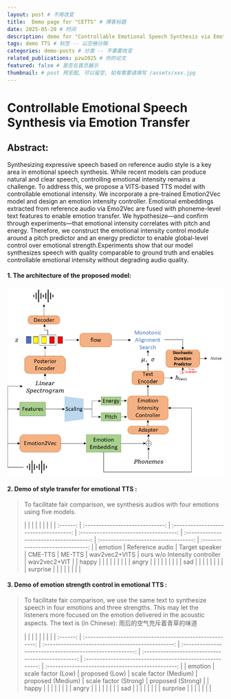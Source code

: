 ```yaml
---
layout: post # 不用改变
title:  Demo page for "CETTS" # 博客标题
date: 2025-05-20 # 时间
description: demo for "Controllable Emotional Speech Synthesis via Emotion Transfer" # 博客描述
tags: demo TTS # 标签 -- 以空格分隔
categories: demo-posts # 分类 -- 不需要改变
related_publications: pzw2025 # 你的论文
featured: false # 是否在首页展示
thumbnail: # post 预览图, 可以留空, 如有需要请填写 /assets/xxx.jpg
---
```


# Controllable Emotional Speech Synthesis via Emotion Transfer

## Abstract:

Synthesizing expressive speech based on reference audio style is a key area in emotional speech synthesis. While recent models can produce natural and clear speech, controlling emotional intensity remains a challenge. To address this, we propose a VITS-based TTS model with controllable emotional intensity. We incorporate a pre-trained Emotion2Vec model and design an emotion intensity controller. Emotional embeddings extracted from reference audio via Emo2Vec are fused with phoneme-level text features to enable emotion transfer. We hypothesize—and confirm through experiments—that emotional intensity correlates with pitch and energy. Therefore, we construct the emotional intensity control module around a pitch predictor and an energy predictor to enable global-level control over emotional strength.Experiments show that our model synthesizes speech with quality comparable to ground truth and enables controllable emotional intensity without degrading audio quality.

#### 1. The architecture of the proposed model:

![arch](../assets/CETTS/Training.jpg)

#### 2. Demo of style transfer for emotional TTS :

> To facilitate fair comparison, we synthesis audios with four emotions using five models. 
> 
> |          |                                 |                                       |                                       |                                         |                                      |                                  |
| :------: | :-----------------------------: | :-----------------------------------: | :-----------------------------------: | :-------------------------------------: | :----------------------------------: | :------------------------------: |
|  emotion |         Reference audio         |           Target speaker           |              CME-TTS              |               ME-TTS              |       wav2vec2+VITS       |      ours w/o Intensity controller      |       wav2vec2+VIT       |
|   happy   | [](../assets/CETTS/demo1/ref/01010501.wav) | [](../assets/CETTS/demo1/spk/01071000,wav) | [](../assets/CETTS/demo1/CME-TTS/happy_s1.wav) | [](../assets/CETTS/demo1/ME-TTS/Happy.wav) | [](../assets/CETTS/demo1/wav2vec+vits/2.wav) | [](../assets/CETTS/demo1/emo2vec+vits/2.wav) | [](../assets/CETTS/demo1/ours/2.wav) |
|   angry   | [](../assets/CETTS/demo1/ref/02020500.wav) | [](../assets/CETTS/demo1/spk/02071000,wav) | [](../assets/CETTS/demo1/CME-TTS/angry_s2.wav) | [](../assets/CETTS/demo1/ME-TTS/Angry.wav) | [](../assets/CETTS/demo1/wav2vec+vits/1.wav) | [](../assets/CETTS/demo1/emo2vec+vits/1.wav) | [](../assets/CETTS/demo1/ours/1.wav) |
|    sad    | [](../assets/CETTS/demo1/ref/03030500.wav) | [](../assets/CETTS/demo1/spk/03071000,wav) | [](../assets/CETTS/demo1/CME-TTS/sad_s4.wav) | [](../assets/CETTS/demo1/ME-TTS/Sad.wav) | [](../assets/CETTS/demo1/wav2vec+vits/4.wav) | [](../assets/CETTS/demo1/emo2vec+vits/4.wav) | [](../assets/CETTS/demo1/ours/4.wav) |
|  surprise | [](../assets/CETTS/demo1/ref/04060500.wav) | [](../assets/CETTS/demo1/spk/04071000,wav) | [](../assets/CETTS/demo1/CME-TTS/surprise_s3.wav) | [](../assets/CETTS/demo1/ME-TTS/Surprise.wav) | [](../assets/CETTS/demo1/wav2vec+vits/3.wav) | [](../assets/CETTS/demo1/emo2vec+vits/3.wav) | [](../assets/CETTS/demo1/ours/3.wav) |

> 
> 

#### 3. Demo of emotion strength control in emotional TTS :

> To facilitate fair comparison, we use the same text to synthesize speech in four emotions and three strengths. This may let the listeners more focused on the emotion delivered in the acoustic aspects. The text is (in Chinese): 雨后的空气充斥着青草的味道
> 
> |          |                                                          |                                                   |                                                          |                                                   |                                                          |                                                   |
| :------: | :------------------------------------------------------: | :-----------------------------------------------: | :------------------------------------------------------: | :-----------------------------------------------: | :------------------------------------------------------: | :-----------------------------------------------: |
|  emotion |                     scale factor (Low)                    |                   proposed (Low)                  |                   scale factor (Medium)                   |                 proposed (Medium)                 |                   scale factor (Strong)                   |                 proposed (Strong)                 |
|   happy   | [](../assets/CETTS/demo2/wav2vec_intensity_demo/happy/0.5.wav) | [](../assets/CETTS/demo2/final_intensity_demo/happy/0.1/ber_vits_2.wav) | [](../assets/CETTS/demo2/wav2vec_intensity_demo/happy/1.wav) | [](../assets/CETTS/demo2/final_intensity_demo/happy/1.0/ber_vits_2.wav) | [](../assets/CETTS/demo2/wav2vec_intensity_demo/happy/1.5.wav) | [](../assets/CETTS/demo2/final_intensity_demo/happy/3.0/ber_vits_2.wav) |
|   angry   |   [](../assets/CETTS/demo2/wav2vec_intensity_demo/angry/0.5.wav)  | [](../assets/CETTS/demo2/final_intensity_demo/angry/0.1/ber_vits_2.wav) |   [](../assets/CETTS/demo2/wav2vec_intensity_demo/angry/1.wav)  | [](../assets/CETTS/demo2/final_intensity_demo/angry/1.0/ber_vits_2.wav) |   [](../assets/CETTS/demo2/wav2vec_intensity_demo/angry/1.5.wav)  | [](../assets/CETTS/demo2/final_intensity_demo/angry/3.0/ber_vits_2.wav) |
|    sad    |    [](../assets/CETTS/demo2/wav2vec_intensity_demo/sad/0.5.wav)   | [](../assets/CETTS/demo2/final_intensity_demo/sad/0.1/ber_vits_2.wav) |    [](../assets/CETTS/demo2/wav2vec_intensity_demo/sad/1.wav)   | [](../assets/CETTS/demo2/final_intensity_demo/sad/1.0/ber_vits_2.wav) |    [](../assets/CETTS/demo2/wav2vec_intensity_demo/sad/1.5.wav)   | [](../assets/CETTS/demo2/final_intensity_demo/sad/3.0/ber_vits_2.wav) |
|  surprise |   [](../assets/CETTS/demo2/wav2vec_intensity_demo/surprise/0.5.wav)  | [](../assets/CETTS/demo2/final_intensity_demo/surprise/0.1/ber_vits_2.wav) |   [](../assets/CETTS/demo2/wav2vec_intensity_demo/surprise/1.wav)  | [](../assets/CETTS/demo2/final_intensity_demo/surprise/1.0/ber_vits_2.wav) |   [](../assets/CETTS/demo2/wav2vec_intensity_demo/surprise/1.5.wav)  | [](../assets/CETTS/demo2/final_intensity_demo/surprise/3.0/ber_vits_2.wav) |
> 
> 



